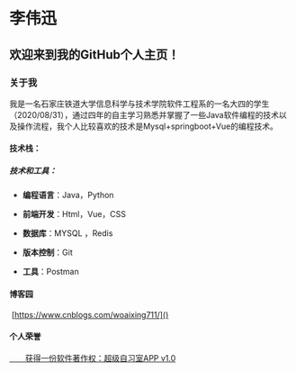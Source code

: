 # 李伟迅

## 欢迎来到我的GitHub个人主页！

### 关于我

我是一名石家庄铁道大学信息科学与技术学院软件工程系的一名大四的学生（2020/08/31），通过四年的自主学习熟悉并掌握了一些Java软件编程的技术以及操作流程，我个人比较喜欢的技术是Mysql+springboot+Vue的编程技术。

#### 技术栈：

##### 	技术和工具： 

- **编程语言**：Java，Python

- **前端开发**：Html，Vue，CSS

- **数据库**：MYSQL ，Redis

- **版本控制**：Git

- **工具**：Postman

  

#### 博客园

​			[https://www.cnblogs.com/woaixing711/]()

#### 个人荣誉

<a href="https://github.com/kissbite/kissbite.github.io/blob/main/%E7%99%BB%E8%AE%B0%E8%AF%81%E4%B9%A6(2023R11L0792467)%20(2).jfif" target="_blank">
　　​获得一份软件著作权：超级自习室APP v1.0
</a>



